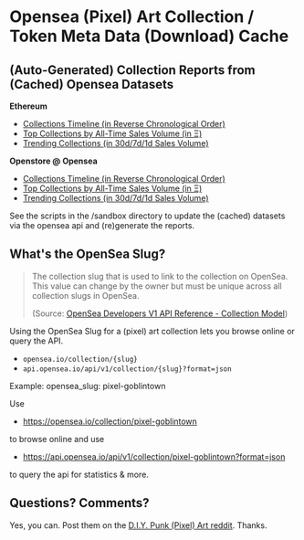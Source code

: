 # Opensea (Pixel) Art Collection / Token Meta Data (Download) Cache



## (Auto-Generated) Collection Reports from (Cached) Opensea Datasets

**Ethereum**

- [Collections Timeline (in Reverse Chronological Order)](ethereum/)
- [Top Collections by All-Time Sales Volume (in Ξ)](ethereum/TOP.md)
- [Trending Collections (in 30d/7d/1d Sales Volume)](ethereum/TRENDING.md)


**Openstore @ Opensea**

- [Collections Timeline (in Reverse Chronological Order)](openstore/)
- [Top Collections by All-Time Sales Volume (in Ξ)](openstore/TOP.md)
- [Trending Collections (in 30d/7d/1d Sales Volume)](openstore/TRENDING.md)


See the scripts in the /sandbox directory to update the (cached)
datasets via the opensea api and (re)generate the reports.




## What's the OpenSea Slug?

> The collection slug that is used to link to the collection on OpenSea.
> This value can change by the owner but must be unique across all collection slugs in OpenSea.
>
> (Source: [OpenSea Developers V1 API Reference - Collection Model](https://docs.opensea.io/reference/collection-model))




Using the OpenSea Slug for a (pixel) art collection
lets you browse online or query the API.

-  `opensea.io/collection/{slug}`
-  `api.opensea.io/api/v1/collection/{slug}?format=json`


Example: opensea_slug: pixel-goblintown

Use

- <https://opensea.io/collection/pixel-goblintown>

to browse online and use

- <https://api.opensea.io/api/v1/collection/pixel-goblintown?format=json>

to query the api for statistics & more.




## Questions? Comments?

Yes, you can. Post them on the [D.I.Y. Punk (Pixel) Art reddit](https://old.reddit.com/r/DIYPunkArt). Thanks.



